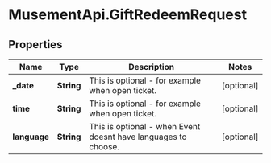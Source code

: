 # MusementApi.GiftRedeemRequest

## Properties
Name | Type | Description | Notes
------------ | ------------- | ------------- | -------------
**_date** | **String** | This is optional - for example when open ticket. | [optional] 
**time** | **String** | This is optional - for example when open ticket. | [optional] 
**language** | **String** | This is optional - when Event doesnt have languages to choose. | [optional] 



